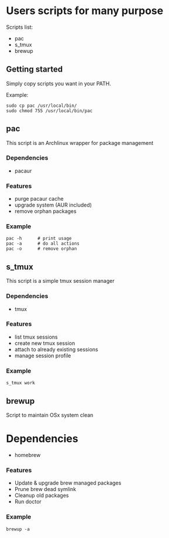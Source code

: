 # Users scripts for many purpose

Scripts list:
* pac
* s_tmux
* brewup

## Getting started

Simply copy scripts you want in your PATH.

Example:

```
sudo cp pac /usr/local/bin/
sudo chmod 755 /usr/local/bin/pac
```

## pac

This script is an Archlinux wrapper for package management

### Dependencies

* pacaur

### Features

* purge pacaur cache
* upgrade system (AUR included)
* remove orphan packages

### Example

```
pac -h      # print usage
pac -a      # do all actions
pac -o      # remove orphan
```

## s_tmux

This script is a simple tmux session manager

### Dependencies

* tmux

### Features

* list tmux sessions
* create new tmux session
* attach to already existing sessions
* manage session profile

### Example

```
s_tmux work
```

## brewup

Script to maintain OSx system clean

# Dependencies

* homebrew

### Features

* Update & upgrade brew managed packages
* Prune brew dead symlink
* Cleanup old packages
* Run doctor

### Example

```
brewup -a
```
